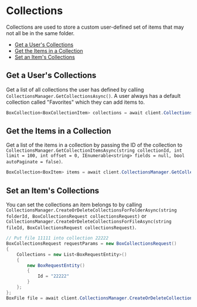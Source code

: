 Collections
===========

Collections are used to store a custom user-defined set of items that may not
all be in the same folder.

<!-- START doctoc generated TOC please keep comment here to allow auto update -->
<!-- DON'T EDIT THIS SECTION, INSTEAD RE-RUN doctoc TO UPDATE -->


- [Get a User's Collections](#get-a-users-collections)
- [Get the Items in a Collection](#get-the-items-in-a-collection)
- [Set an Item's Collections](#set-an-items-collections)

<!-- END doctoc generated TOC please keep comment here to allow auto update -->

Get a User's Collections
------------------------

Get a list of all collections the user has defined by calling `CollectionsManager.GetCollectionsAsync()`.
A user always has a default collection called "Favorites" which they can add items to.

<!-- sample get_collections -->
```c#
BoxCollection<BoxCollectionItem> collections = await client.CollectionsManager.GetCollectionsAsync();
```

Get the Items in a Collection
-----------------------------

Get a list of the items in a collection by passing the ID of the collection to
`CollectionsManager.GetCollectionItemsAsync(string collectionId, int limit = 100, int offset = 0, IEnumerable<string> fields = null, bool autoPaginate = false)`.

<!-- sample get_collections_id_items -->
```c#
BoxCollection<BoxItem> items = await client.CollectionsManager.GetCollectionItemsAsync(id: "11111");
```

Set an Item's Collections
-------------------------

You can set the collections an item belongs to by calling
`CollectionsManager.CreateOrDeleteCollectionsForFolderAsync(string folderId, BoxCollectionsRequest collectionsRequest)`
or `CollectionsManager.CreateOrDeleteCollectionsForFileAsync(string fileId, BoxCollectionsRequest collectionsRequest)`.

```c#
// Put file 11111 into collection 22222
BoxCollectionsRequest requestParams = new BoxCollectionsRequest()
{
    Collections = new List<BoxRequestEntity>()
    {
        new BoxRequestEntity()
        {
            Id = "22222"
        }
    };
};
BoxFile file = await client.CollectionsManager.CreateOrDeleteCollectionsForFileAsync(fileId: "11111", requestParams);
```
